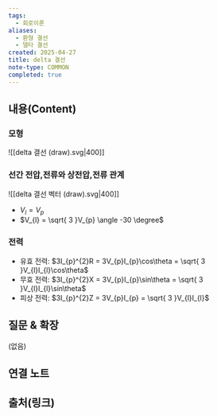 ```yaml
---
tags:
  - 회로이론
aliases:
  - 환형 결선
  - 델타 결선
created: 2025-04-27
title: delta 결선
note-type: COMMON
completed: true
---
```


## 내용(Content)

### 모형

![[delta 결선 (draw).svg|400]]

### 선간 전압,전류와 상전압,전류 관계

![[delta 결선 벡터 (draw).svg|400]]

- $V_{l} = V_{p}$
- $V_{l} = \sqrt{ 3 }V_{p} \angle -30 \degree$

### 전력

- 유효 전력: $3I_{p}^{2}R = 3V_{p}I_{p}\cos\theta = \sqrt{ 3 }V_{l}I_{l}\cos\theta$
- 무효 전력: $3I_{p}^{2}X = 3V_{p}I_{p}\sin\theta = \sqrt{ 3 }V_{l}I_{l}\sin\theta$
- 피상 전력: $3I_{p}^{2}Z = 3V_{p}I_{p} = \sqrt{ 3 }V_{l}I_{l}$


## 질문 & 확장

(없음)

## 연결 노트

## 출처(링크)

